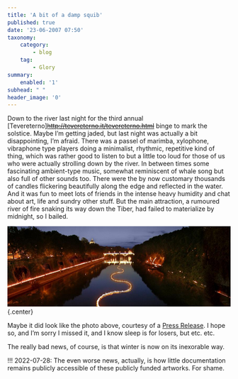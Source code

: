 ```yaml
---
title: 'A bit of a damp squib'
published: true
date: '23-06-2007 07:50'
taxonomy:
    category:
        - blog
    tag:
        - Glory
summary:
    enabled: '1'
subhead: " "
header_image: '0'
---
```


Down to the river last night for the third annual [Tevereterno]~~http://tevereterno.it/tevereterno.html~~ binge to mark the solstice. Maybe I’m getting jaded, but last night was actually a bit disappointing, I’m afraid. There was a passel of marimba, xylophone, vibraphone type players doing a minimalist, rhythmic, repetitive kind of thing, which was rather good to listen to but a little too loud for those of us who were actually strolling down by the river. In between times some fascinating ambient-type music, somewhat reminiscent of whale song but also full of other sounds too. There were the by now customary thousands of candles flickering beautifully along the edge and reflected in the water. And it was fun to meet lots of friends in the intense heavy humidity and chat about art, life and sundry other stuff. But the main attraction, a rumoured river of fire snaking its way down the Tiber, had failed to materialize by midnight, so I bailed.

![Artist's impression of the design to light up Rome's Tiber River on 22 June.](b100b6edfa5feb3a6d37.jpeg){.center}

Maybe it did look like the photo above, courtesy of a [Press Release](http://www.scoop.co.nz/stories/CU0706/S00222.htm). I hope so, and I’m sorry I missed it, and I know sleep is for losers, but etc. etc.

The really bad news, of course, is that winter is now on its inexorable way.

!!! 2022-07-28: The even worse news, actually, is how little documentation remains publicly accessible of these publicly funded artworks. For shame.
